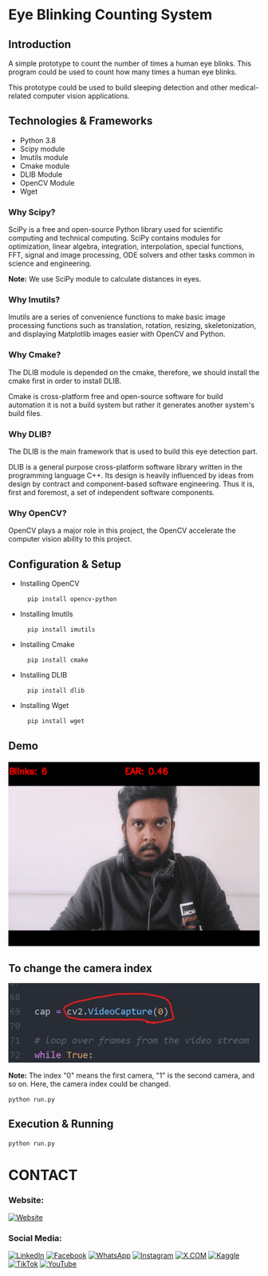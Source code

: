 # Eye Blinking Counting System

## Introduction

A simple prototype to count the number of times a human eye blinks. This program could be used to count how many times a human eye blinks.

This prototype could be used to build sleeping detection and other medical-related computer vision applications.

## Technologies & Frameworks

- Python 3.8
- Scipy module
- Imutils module
- Cmake module
- DLIB Module
- OpenCV Module
- Wget

### Why Scipy?

SciPy is a free and open-source Python library used for scientific computing and technical computing. SciPy contains modules for optimization, linear algebra, integration, interpolation, special functions, FFT, signal and image processing, ODE solvers and other tasks common in science and engineering.

**Note:** We use SciPy module to calculate distances in eyes.

### Why Imutils?

Imutils are a series of convenience functions to make basic image processing functions such as translation, rotation, resizing, skeletonization, and displaying Matplotlib images easier with OpenCV and Python.

### Why Cmake?

The DLIB module is depended on the cmake, therefore, we should install the cmake first in order to install DLIB.

Cmake is cross-platform free and open-source software for build automation it is not a build system but rather it generates another system's build files.


### Why DLIB?

The DLIB is the main framework that is used to build this eye detection part.

DLIB is a general purpose cross-platform software library written in the programming language C++. Its design is heavily influenced by ideas from design by contract and component-based software engineering. Thus it is, first and foremost, a set of independent software components.


### Why OpenCV?

OpenCV plays a major role in this project, the OpenCV accelerate the computer vision ability to this project.

## Configuration & Setup

- Installing OpenCV
  ```
    pip install opencv-python
  ```

- Installing Imutils
  ```
    pip install imutils
  ```

- Installing Cmake
  ```
    pip install cmake
  ```

- Installing DLIB
  ```
    pip install dlib
  ```

- Installing Wget
  ```
    pip install wget
  ```


## Demo

![Demo](github-readme-content/demo.gif)


## To change the camera index

![Demo](github-readme-content/camera.jpg)


**Note:** The index "0" means the first camera, "1" is the second camera, and so on. Here, the camera index could be changed.

```
python run.py
```


## Execution & Running

```
python run.py
```

# CONTACT

### Website: 

[![Website](https://img.shields.io/badge/Website%3A%20www.gunarakulan.info-%23E01E5A?style=flat&logo=realm&logoColor=white)](http://www.gunarakulan.info)

### Social Media:

[![LinkedIn](https://img.shields.io/badge/-LinkedIn-0A66C2?style=for-the-badge&logo=linkedin&logoColor=white)](https://www.linkedin.com/in/gunarakulangunaretnam)
[![Facebook](https://img.shields.io/badge/-Facebook-196dcc?style=for-the-badge&logo=facebook&logoColor=white)](https://www.facebook.com/gunarakulangunaretnam)
[![WhatsApp](https://img.shields.io/badge/-WhatsApp-07a647?style=for-the-badge&logo=whatsapp&logoColor=white)](https://wa.me/94740001141?text=WhatsApp%3A%20%2B9740001141)
[![Instagram](https://img.shields.io/badge/-Instagram-bd3651?style=for-the-badge&logo=instagram&logoColor=white)](https://www.instagram.com/gunarakulangunaretnam)
[![X.COM](https://img.shields.io/badge/-X.COM-0066ff?style=for-the-badge&logo=x&logoColor=white)](https://x.com/gunarakulangr)
[![Kaggle](https://img.shields.io/badge/-Kaggle-3295bd?style=for-the-badge&logo=kaggle&logoColor=white)](https://www.kaggle.com/gunarakulangr)
[![TikTok](https://img.shields.io/badge/-TikTok-579ea3?style=for-the-badge&logo=tiktok&logoColor=white)](https://www.tiktok.com/@gunarakulangunaretnam)
[![YouTube](https://img.shields.io/badge/-YouTube-a82121?style=for-the-badge&logo=youtube&logoColor=white)](https://www.youtube.com/channel/UCjMOdgHFAjAdBKiqV8y2Tww)
